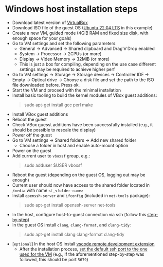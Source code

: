 # Windows host installation steps

- Download latest version of [VirtualBox](https://www.virtualbox.org/wiki/Downloads)
- Download ISO file of the guest OS
([Ubuntu 22.04 LTS](https://ubuntu.com/download/desktop/thank-you?version=22.04.1&architecture=amd64)
in this example)
- Create a new VM, guided mode (4GiB RAM and fixed size disk, with enough space
  for your goals)
- Go to VM settings and set the following parameters
  + General -> Advanced -> Shared clipboard and Drag'n'Drop enabled
  + System -> Processor -> 2CPUs (or more)
  + Display -> Video Memory -> 32MiB (or more)
  + This is just a box for compiling, depending on the use case different
    settings may be required to achieve higher perf
- Go to VM settings -> Storage -> Storage devices -> Controller IDE -> Empty ->
  Optical drive -> Choose a disk file and set the path to the ISO file
  downloaded before. Press ok.
- Start the VM and proceed with the minimal installation
- Install basic tooling to build the kernel modules of VBox guest additions:
  > sudo apt-get install gcc perl make
- Install VBox guest additions
- Reboot the guest
- Check VBox guesst additions have been successfully installed (e.g., it should
  be possible to rescale the display)
- Power off the guest
- Go to VM settings -> Shared folders -> Add new shared folder
  + Choose a folder in host and enable auto-mount option
- Power on the guest
- Add current user to `vboxsf` group, e.g.:
  > sudo adduser $USER vboxsf
- Reboot the guest (depending on the guest OS, logging out may be enough)
- Current user should now have access to the shared folder located in `/media`
  with name `sf_<folder-name>`
- Install `openssh-server` and `ifconfig` (included in `net-tools` package):
  > sudo apt-get install openssh-server net-tools
- In the host, configure host-to-guest connection via ssh (follow this
 [step-by-step](https://medium.com/nycdev/how-to-ssh-from-a-host-to-a-guest-vm-on-your-local-machine-6cb4c91acc2e))
- In the guest OS install `clang`, `clang-format`, and `clang-tidy`:
  > sudo apt-get install clang clang-format clang-tidy
- [`optional`] In the host OS install
  [vscode remote development extension](https://code.visualstudio.com/docs/remote/ssh)
  + After the installation process, [set the default ssh port to the one used
    for the VM](https://dev.to/smac89/custom-ports-in-ssh-config-for-vscode-remote-ssh-505c)
    (e.g., if the aforementioned step-by-step was followed, this
    should be port `5679`)